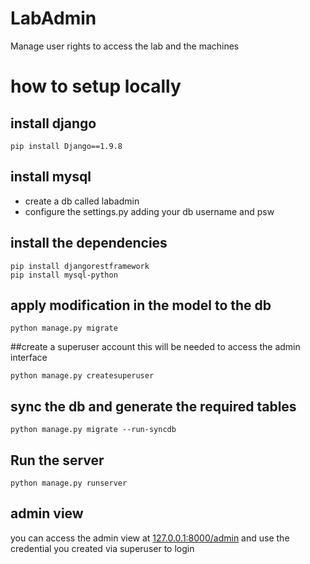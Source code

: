 # LabAdmin
Manage user rights to access the lab and the machines

# how to setup locally

## install django

`pip install Django==1.9.8`

## install mysql
- create a db called labadmin
- configure the settings.py adding your db username and psw

## install the dependencies

```
pip install djangorestframework
pip install mysql-python
```

## apply modification in the model to the db

`python manage.py migrate `

##create a superuser account
this will be needed to access the admin interface

` python manage.py createsuperuser `

## sync the db and generate the required tables

`python manage.py migrate --run-syncdb`

## Run the server

`python manage.py runserver`

## admin view
you can access the admin view at
[127.0.0.1:8000/admin](127.0.0.1:8000/admin) and use the credential you created via superuser to login
